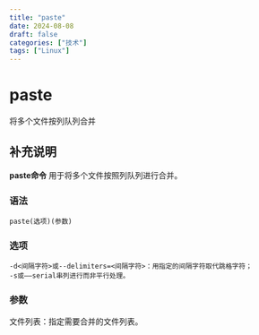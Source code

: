 ```yaml
---
title: "paste"
date: 2024-08-08
draft: false
categories: ["技术"]
tags: ["Linux"]
---
```

paste
===

将多个文件按列队列合并

## 补充说明

**paste命令** 用于将多个文件按照列队列进行合并。

###  语法

```shell
paste(选项)(参数)
```

###  选项

```shell
-d<间隔字符>或--delimiters=<间隔字符>：用指定的间隔字符取代跳格字符；
-s或——serial串列进行而非平行处理。
```

###  参数

文件列表：指定需要合并的文件列表。



